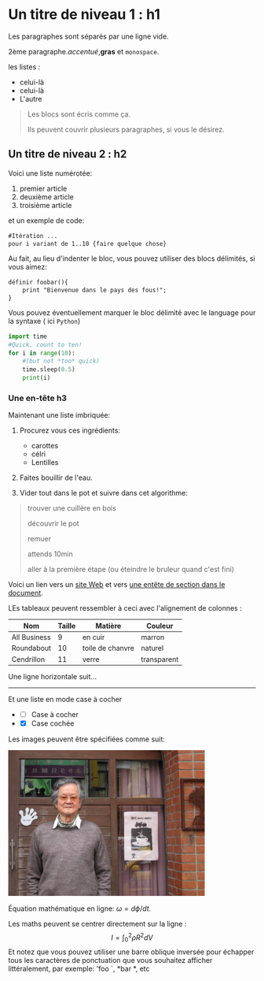 # Un titre de niveau 1 : h1
Les paragraphes sont séparés par une ligne vide.

2ème paragraphe.*accentué*,**gras** et `monospace`.

les listes : 
* celui-là
* celui-là
* L'autre
  
> Les blocs sont écris comme ça.
> 
> Ils peuvent couvrir plusieurs paragraphes, si vous le désirez.

## Un titre de niveau 2 : h2

Voici une liste numérotée:

1. premier article
2. deuxième article
3. troisième article

et un exemple de code:

```
#Itération ...
pour i variant de 1..10 {faire quelque chose}
```
Au fait, au lieu d'indenter le bloc, vous pouvez utiliser des blocs délimités, si vous aimez:

```
définir foobar(){
    print "Bienvenue dans le pays des fous!";
}
```
Vous pouvez éventuellement marquer le bloc délimité avec le language pour la syntaxe ( ici `Python`)

```python
import time
#Quick, count to ten!
for i in range(10):
    #(but not *too* quick)
    time.sleep(0.5)
    print(i)
```
### Une en-tête h3

Maintenant une liste imbriquée:

1. Procurez vous ces ingrédients:

    * carottes
    * célri
    * Lentilles
   
2. Faites bouillir de l'eau.

3. Vider tout dans le pot et suivre dans cet algorithme:

>trouver une cuillère en bois
>
>découvrir le pot
>
>remuer
>
>attends 10min
>
> aller à la première étape (ou éteindre le bruleur quand c'est fini)

Voici un lien vers 
un [site Web](https://github.com/adam-p/markdown-here/wiki/Markdown-Cheatsheet)
 et vers 
[une entête de section dans le document]().

LEs tableaux peuvent ressembler à ceci avec l'alignement de colonnes :

| Nom | Taille | Matière | Couleur |
|-----|--------|---------|---------|
|All Business | 9 | en cuir | marron |
|Roundabout | 10 | toile de chanvre | naturel |
| Cendrillon | 11 | verre | transparent|

Une ligne horizontale suit...

----------------------------------------

Et une liste en mode case à cocher

 *  * [ ] Case à cocher
 *  * [x] Case cochée

Les images peuvent être spécifiées comme suit:

![img](img.png "dfghj")

Équation mathématique en ligne: $\omega = d \phi / dt$.

Les maths peuvent se centrer directement sur la ligne :
$$I = \int_0^2 \rho R ^ {2} dV$$
Et notez que vous pouvez utiliser une barre oblique inversée pour échapper tous les caractères de ponctuation
que vous souhaitez afficher littéralement, par exemple: 'foo `, *bar *, etc
